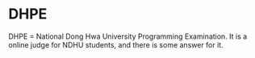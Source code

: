 # DHPE

DHPE = National Dong Hwa University Programming Examination.
It is a online judge for NDHU students, and there is some answer for it.